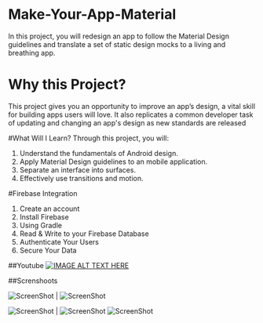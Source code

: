 # Make-Your-App-Material
In this project, you will redesign an app to follow the Material Design guidelines and translate a set of static design mocks to a living and breathing app.

# Why this Project?
This project gives you an opportunity to improve an app’s design, a vital skill for building apps users will love. It also replicates a common developer task of updating and changing an app's design as new standards are released

#What Will I Learn?
Through this project, you will:

1. Understand the fundamentals of Android design.
2. Apply Material Design guidelines to an mobile application.
3. Separate an interface into surfaces.
4. Effectively use transitions and motion.

#Firebase Integration 

1. Create an account
2. Install Firebase
3. Using Gradle 
4. Read & Write to your Firebase Database
5. Authenticate Your Users
6. Secure Your Data

##Youtube
[![IMAGE ALT TEXT HERE](http://img.youtube.com/vi/KSHssTpmPmg/0.jpg)](http://www.youtube.com/watch?v=KSHssTpmPmg)

##Screnshoots

![ScreenShot](https://github.com/aarifi/Make-Your-App-Material/blob/master/XYZReader/ScreenShot/1.png?raw=true) | ![ScreenShot](https://github.com/aarifi/Make-Your-App-Material/blob/master/XYZReader/ScreenShot/2.png?raw=true)

![ScreenShot](https://github.com/aarifi/Make-Your-App-Material/blob/master/XYZReader/ScreenShot/3.png?raw=true) | ![ScreenShot](https://github.com/aarifi/Make-Your-App-Material/blob/master/XYZReader/ScreenShot/4.png?raw=true)  ![ScreenShot](https://github.com/aarifi/Make-Your-App-Material/blob/master/XYZReader/ScreenShot/5.png?raw=true)
